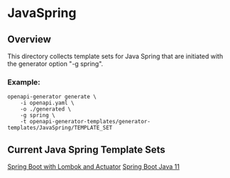 JavaSpring
==========

## Overview
This directory collects template sets for Java Spring that are initiated with the generator option "-g spring".

### Example:
```
openapi-generator generate \
	-i openapi.yaml \
	-o ./generated \
	-g spring \
    -t openapi-generator-templates/generator-templates/JavaSpring/TEMPLATE_SET
```

## Current Java Spring Template Sets
[Spring Boot with Lombok and Actuator](./spring-boot-lombok-actuator/readme.md)
[Spring Boot Java 11](./java11/readme.md)